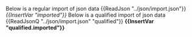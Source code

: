 Below is a regular import of json data
{{ReadJson "../json/import.json"}}
*{{InsertVar "imported"}}*
Below is a qualified import of json data
{{ReadJsonQ "../json/import.json" "qualified"}}
**{{InsertVar "qualified.imported"}}**